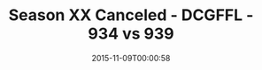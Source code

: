 ---
title: Season XX Canceled - DCGFFL - 934 vs 939
teams_score:
- team: 934
  score:
- team: 939
  score:
mvp: ''
game-ball: ''
season: 11
week:
date: '2015-11-09T00:00:58'
pageid: season-11-playoffs-november-8-2015-934-vs-939
---